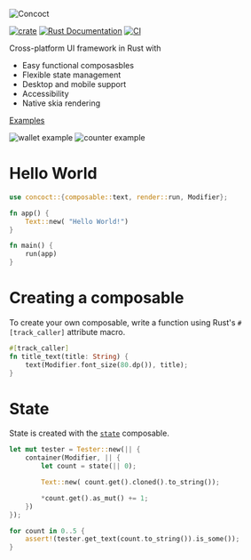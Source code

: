 ![Concoct](https://github.com/matthunz/viewbuilder/blob/main/logo.png?raw=true)

[![crate](https://img.shields.io/crates/v/concoct.svg)](https://crates.io/crates/concoct)
[![Rust Documentation](https://img.shields.io/badge/api-rustdoc-blue.svg)](https://concoct-rs.github.io/concoct)
[![CI](https://github.com/matthunz/concoct/actions/workflows/rust.yml/badge.svg)](https://github.com/matthunz/concoct/actions/workflows/rust.yml)

Cross-platform UI framework in Rust with
* Easy functional composasbles
* Flexible state management
* Desktop and mobile support
* Accessibility
* Native skia rendering

[Examples](https://github.com/concoct-rs/concoct/tree/main/examples)

![wallet example](https://github.com/matthunz/viewbuilder/blob/main/screenshots/wallet.png?raw=true)
![counter example](https://github.com/matthunz/viewbuilder/blob/main/screenshots/counter.png?raw=true)

# Hello World
```rust
use concoct::{composable::text, render::run, Modifier};

fn app() {
    Text::new( "Hello World!")
}

fn main() {
    run(app)
}
```

# Creating a composable
To create your own composable, write a function using Rust's `#[track_caller]` attribute macro.
```rust
#[track_caller]
fn title_text(title: String) {
    text(Modifier.font_size(80.dp()), title);
}
```

# State
State is created with the [`state`](https://concoct-rs.github.io/concoct/composable/state/fn.state.html) composable.
```rust
let mut tester = Tester::new(|| {
    container(Modifier, || {
        let count = state(|| 0);

        Text::new( count.get().cloned().to_string());

        *count.get().as_mut() += 1;
    })
});

for count in 0..5 {
    assert!(tester.get_text(count.to_string()).is_some());
}
```


